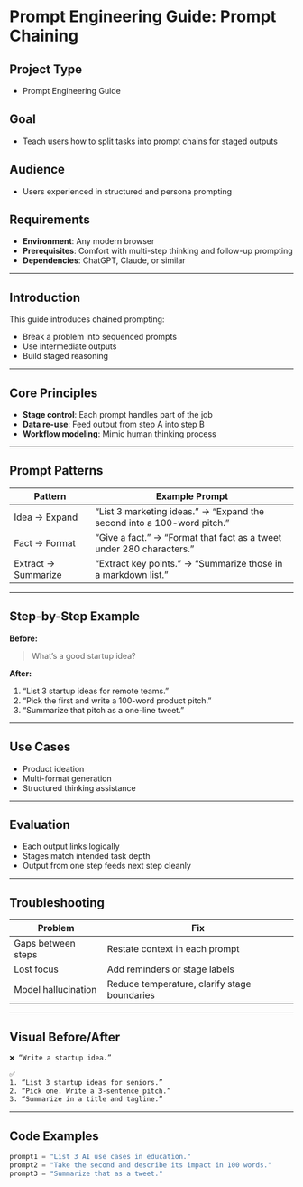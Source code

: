 
# Prompt Engineering Guide: Prompt Chaining

## Project Type
- Prompt Engineering Guide

## Goal
- Teach users how to split tasks into prompt chains for staged outputs

## Audience
- Users experienced in structured and persona prompting

## Requirements
- **Environment**: Any modern browser
- **Prerequisites**: Comfort with multi-step thinking and follow-up prompting
- **Dependencies**: ChatGPT, Claude, or similar

---

## Introduction
This guide introduces chained prompting:
- Break a problem into sequenced prompts
- Use intermediate outputs
- Build staged reasoning

---

## Core Principles

- **Stage control**: Each prompt handles part of the job
- **Data re-use**: Feed output from step A into step B
- **Workflow modeling**: Mimic human thinking process

---

## Prompt Patterns

| Pattern           | Example Prompt                                                         |
|-------------------|--------------------------------------------------------------------------|
| Idea → Expand     | “List 3 marketing ideas.” → “Expand the second into a 100-word pitch.”   |
| Fact → Format     | “Give a fact.” → “Format that fact as a tweet under 280 characters.”     |
| Extract → Summarize | “Extract key points.” → “Summarize those in a markdown list.”         |

---

## Step-by-Step Example

**Before:**
> What’s a good startup idea?

**After:**
1. “List 3 startup ideas for remote teams.”
2. “Pick the first and write a 100-word product pitch.”
3. “Summarize that pitch as a one-line tweet.”

---

## Use Cases

- Product ideation
- Multi-format generation
- Structured thinking assistance

---

## Evaluation

- Each output links logically
- Stages match intended task depth
- Output from one step feeds next step cleanly

---

## Troubleshooting

| Problem              | Fix                                                             |
|-----------------------|-----------------------------------------------------------------|
| Gaps between steps    | Restate context in each prompt                                 |
| Lost focus            | Add reminders or stage labels                                  |
| Model hallucination   | Reduce temperature, clarify stage boundaries                   |

---

## Visual Before/After

```txt
❌ “Write a startup idea.”

✅ 
1. “List 3 startup ideas for seniors.”
2. “Pick one. Write a 3-sentence pitch.”
3. “Summarize in a title and tagline.”
```

---

## Code Examples

```python
prompt1 = "List 3 AI use cases in education."
prompt2 = "Take the second and describe its impact in 100 words."
prompt3 = "Summarize that as a tweet."
```
